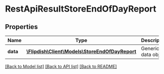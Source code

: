 # RestApiResultStoreEndOfDayReport

## Properties
Name | Type | Description | Notes
------------ | ------------- | ------------- | -------------
**data** | [**\Flipdish\\Client\Models\StoreEndOfDayReport**](StoreEndOfDayReport.md) | Generic data object. | 

[[Back to Model list]](../README.md#documentation-for-models) [[Back to API list]](../README.md#documentation-for-api-endpoints) [[Back to README]](../README.md)


